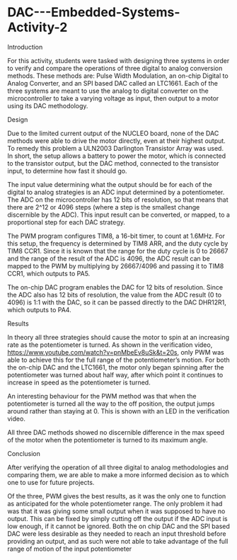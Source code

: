 # DAC---Embedded-Systems-Activity-2

Introduction

For this activity, students were tasked with designing three systems in order to verify and
compare the operations of three digital to analog conversion methods. These methods are:
Pulse Width Modulation, an on-chip Digital to Analog Converter, and an SPI based DAC
called an LTC1661. Each of the three systems are meant to use the analog to digital
converter on the microcontroller to take a varying voltage as input, then output to a motor
using its DAC methodology.

Design

Due to the limited current output of the NUCLEO board, none of the DAC methods were
able to drive the motor directly, even at their highest output. To remedy this problem a
ULN2003 Darlington Transistor Array was used. In short, the setup allows a battery to power
the motor, which is connected to the transistor output, but the DAC method, connected to
the transistor input, to determine how fast it should go. 

The input value determining what the output should be for each of the digital to analog 
strategies is an ADC input determined by a potentiometer. The ADC on the microcontroller 
has 12 bits of resolution, so that means that there are 2^12 or 4096 steps (where a step
is the smallest change discernible by the ADC). This input result can be converted, or 
mapped, to a proportional step for each DAC strategy. 

The PWM program configures TIM8, a 16-bit timer, to count at  1.6MHz. For this setup, the 
frequency is determined by TIM8 ARR, and the duty cycle by TIM8 CCR1. Since it is known 
that the range for the duty cycle is 0 to 26667 and the range of the result of the ADC is
4096, the ADC result can be mapped to the PWM by multiplying by 26667/4096 and passing it 
to TIM8 CCR1, which outputs to PA5.

The on-chip DAC program enables the DAC for 12 bits of resolution. Since the ADC
also has 12 bits of resolution, the value from the ADC result (0 to 4096) is 1:1 with the
DAC, so it can be passed directly to the DAC DHR12R1, which outputs to PA4.

Results

In theory all three strategies should cause the motor to spin at an increasing rate as the
potentiometer is turned. As shown in the verification video, https://www.youtube.com/watch?v=pnMbeEv8uSk&t=20s,
only PWM was able to achieve this for the full range of the potentiometer’s motion. For both 
the on-chip DAC and the LTC1661, the motor only began spinning after the potentiometer was 
turned about half way, after which point it continues to increase in speed as the potentiometer 
is turned.

An interesting behaviour for the PWM method was that when the potentiometer is turned
all the way to the off position, the output jumps around rather than staying at 0. This is
shown with an LED in the verification video.

All three DAC methods showed no discernible difference in the max speed of the motor
when the potentiometer is turned to its maximum angle.

Conclusion

After verifying the operation of all three digital to analog methodologies and comparing
them, we are able to make a more informed decision as to which one to use for future
projects.

Of the three, PWM gives the best results, as it was the only one to function as anticipated
for the whole potentiometer range. The only problem it had was that it was giving some
small output when it was supposed to have no output. This can be fixed by simply cutting
off the output if the ADC input is low enough, if it cannot be ignored. Both the on chip
DAC and the SPI based DAC were less desirable as they needed to reach an input
threshold before providing an output, and as such were not able to take advantage of the
full range of motion of the input potentiometer
